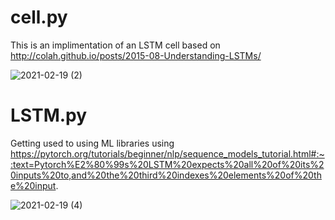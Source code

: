 # cell.py

This is an implimentation of an LSTM cell based on http://colah.github.io/posts/2015-08-Understanding-LSTMs/

![2021-02-19 (2)](https://user-images.githubusercontent.com/73109076/108447965-bd16ab00-7258-11eb-8b61-e573b39d8975.png)

# LSTM.py 

Getting used to using ML libraries using https://pytorch.org/tutorials/beginner/nlp/sequence_models_tutorial.html#:~:text=Pytorch%E2%80%99s%20LSTM%20expects%20all%20of%20its%20inputs%20to,and%20the%20third%20indexes%20elements%20of%20the%20input.

![2021-02-19 (4)](https://user-images.githubusercontent.com/73109076/108452608-abd19c80-7260-11eb-91fd-9ab98305b799.png)
